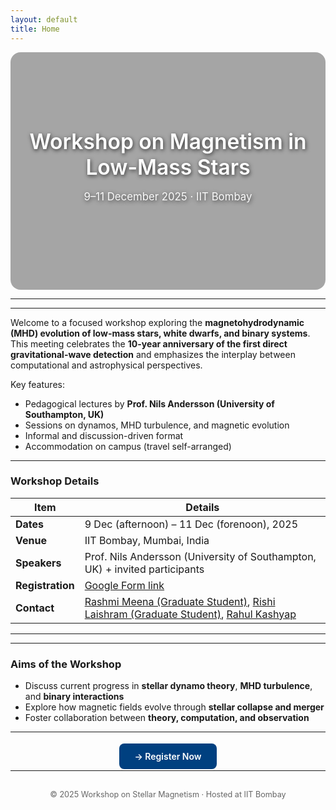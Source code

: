 ```yaml
---
layout: default
title: Home
---
```


<!-- ===== Hero Section with background image ===== -->
<div style="
  position: relative;
  background: url('{{ '/assets/images/image.png' | relative_url }}') center/cover no-repeat;
  border-radius: 16px;
  overflow: hidden;
  height: 380px;
  display: flex;
  align-items: center;
  justify-content: center;
  text-align: center;
">
  <!-- Semi-transparent overlay for contrast -->
  <div style="
    position: absolute;
    inset: 0;
    background: rgba(0, 0, 0, 0.35);
  "></div>

  <!-- Text content -->
  <div style="
    position: relative;
    z-index: 1;
    color: #fff;
    text-shadow: 1px 2px 6px rgba(0,0,0,0.7);
    font-family: 'Inter', 'Segoe UI', sans-serif;
  ">
    <h1 style="font-size:2.4em; font-weight:600; margin:0 0 0.3em 0;">
      Workshop on Magnetism in Low-Mass Stars
    </h1>
    <p style="font-size:1.2em; font-weight:400; opacity:0.95;">
      9–11 December 2025 · IIT Bombay
    </p>
  </div>
</div>

---

<!-- 
<div align="center" style="margin-top:40px;">
  <!--
  <h1 style="color:#003366; font-weight:700; margin-bottom:0;">
    Workshop on Magnetism in Low-Mass Stars & Compact Remnants
  </h1>
  <p style="font-size:1.1em; color:#333; margin-top:0.5em;">
    9–11 December 2025 · Indian Institute of Technology Bombay
  </p>
 
  <p>
    <img src="{{ '/assets/images/iitb_logo.png' | relative_url }}" alt="IIT Bombay Logo" width="120" style="margin-top:10px;">
  </p>
</div>
 -->
---

Welcome to a focused workshop exploring the **magnetohydrodynamic (MHD) evolution of low-mass stars, white dwarfs, and binary systems**.  
This meeting celebrates the **10-year anniversary of the first direct gravitational-wave detection** and emphasizes the interplay between computational and astrophysical perspectives.

Key features:
- Pedagogical lectures by **Prof. Nils Andersson (University of Southampton, UK)**
- Sessions on dynamos, MHD turbulence, and magnetic evolution
- Informal and discussion-driven format
- Accommodation on campus (travel self-arranged)

---

### Workshop Details

| Item | Details |
|------|----------|
| **Dates** | 9 Dec (afternoon) – 11 Dec (forenoon), 2025 |
| **Venue** | IIT Bombay, Mumbai, India |
| **Speakers** | Prof. Nils Andersson (University of Southampton, UK) + invited participants |
| **Registration** | [Google Form link](registration.md) |
| **Contact** | [Rashmi Meena (Graduate Student)](mailto:23n0315@iitb.ac.in), [Rishi Laishram (Graduate Student)](mailto:rishilaishram9@gmail.com), [Rahul Kashyap](mailto:rahulkashyap@iitb.ac.in) |

---

<!--

<div style="display:grid; grid-template-columns:repeat(auto-fit,minmax(200px,1fr)); gap:15px; text-align:center; margin-top:15px;">
  <a href="schedule.html" class="nav-card">📅 Schedule</a>
  <a href="topics.html" class="nav-card">📚 Scientific Topics</a>
  <a href="speakers.html" class="nav-card">🎤 Speakers</a>
  <a href="registration.html" class="nav-card">📝 Registration</a>
  <a href="logistics.html" class="nav-card">📍 Logistics & Contact</a>
</div>
 -->
---

###  Aims of the Workshop

- Discuss current progress in **stellar dynamo theory**, **MHD turbulence**, and **binary interactions**  
- Explore how magnetic fields evolve through **stellar collapse and merger**  
- Foster collaboration between **theory, computation, and observation**

---

<div align="center" style="margin-top:30px;">
  <a href="registration.html" style="background:#004080; color:white; padding:12px 24px; border-radius:8px; text-decoration:none; font-weight:600;">
    → Register Now
  </a>
</div>

---
<div align="center" style="margin-top:30px; font-size:0.9em; color:#666;">
  © 2025 Workshop on Stellar Magnetism · Hosted at IIT Bombay
</div>
